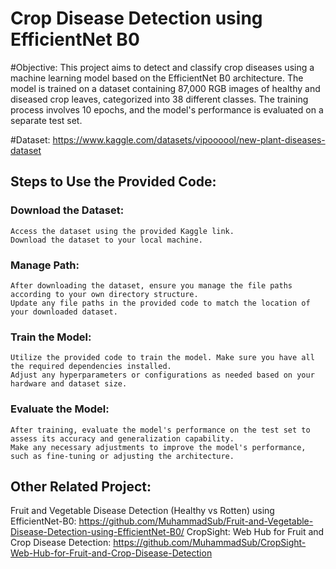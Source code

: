 # Crop Disease Detection using EfficientNet B0

#Objective:
This project aims to detect and classify crop diseases using a machine learning model based on the EfficientNet B0 architecture. The model is trained on a dataset containing 87,000 RGB images of healthy and diseased crop leaves, categorized into 38 different classes. The training process involves 10 epochs, and the model's performance is evaluated on a separate test set.

#Dataset:
https://www.kaggle.com/datasets/vipoooool/new-plant-diseases-dataset

## Steps to Use the Provided Code:
### Download the Dataset:
    Access the dataset using the provided Kaggle link.
    Download the dataset to your local machine.
### Manage Path:
    After downloading the dataset, ensure you manage the file paths according to your own directory structure.
    Update any file paths in the provided code to match the location of your downloaded dataset.
### Train the Model:
    Utilize the provided code to train the model. Make sure you have all the required dependencies installed.
    Adjust any hyperparameters or configurations as needed based on your hardware and dataset size.
### Evaluate the Model:
    After training, evaluate the model's performance on the test set to assess its accuracy and generalization capability.
    Make any necessary adjustments to improve the model's performance, such as fine-tuning or adjusting the architecture.

## Other Related Project:
Fruit and Vegetable Disease Detection (Healthy vs Rotten) using EfficientNet-B0: https://github.com/MuhammadSub/Fruit-and-Vegetable-Disease-Detection-using-EfficientNet-B0/
CropSight: Web Hub for Fruit and Crop Disease Detection: https://github.com/MuhammadSub/CropSight-Web-Hub-for-Fruit-and-Crop-Disease-Detection
